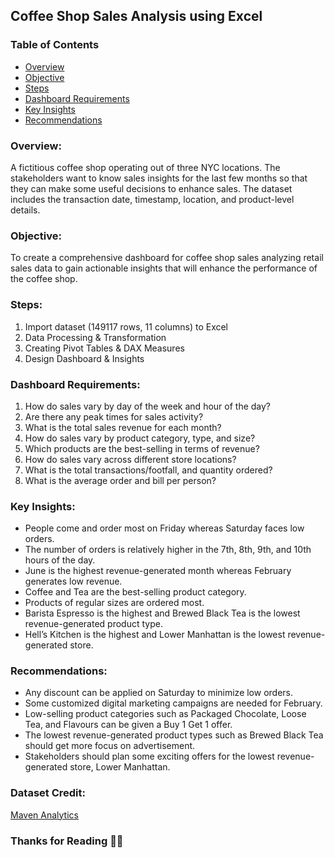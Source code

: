 ## Coffee Shop Sales Analysis using Excel

### Table of Contents
- [Overview](#overview)
- [Objective](#objective)
- [Steps](#steps)
- [Dashboard Requirements](#dashboard-requirements)
- [Key Insights](#key-insights)
- [Recommendations](#recommendations)

### Overview: 
A fictitious coffee shop operating out of three NYC locations. The stakeholders want to know sales insights for the last few months so that they can make some useful decisions to enhance sales. The dataset includes the transaction date, timestamp, location, and product-level details.

### Objective: 
To create a comprehensive dashboard for coffee shop sales analyzing retail sales data to gain actionable insights that will enhance the performance of the coffee shop.

### Steps: 
1. Import dataset (149117 rows, 11 columns) to Excel
2. Data Processing & Transformation
3. Creating Pivot Tables & DAX Measures
4. Design Dashboard & Insights

### Dashboard Requirements: 
1.	How do sales vary by day of the week and hour of the day?
2.	Are there any peak times for sales activity?
3.	What is the total sales revenue for each month?
4.	How do sales vary by product category, type, and size?
5.	Which products are the best-selling in terms of revenue?
6.	How do sales vary across different store locations?
7.	What is the total transactions/footfall, and quantity ordered?
8.	What is the average order and bill per person?

### Key Insights: 
-	People come and order most on Friday whereas Saturday faces low orders.
- The number of orders is relatively higher in the 7th, 8th, 9th, and 10th hours of the day.
-	June is the highest revenue-generated month whereas February generates low revenue. 
-	Coffee and Tea are the best-selling product category.
-	Products of regular sizes are ordered most.
-	Barista Espresso is the highest and Brewed Black Tea is the lowest revenue-generated product type.
-	Hell’s Kitchen is the highest and Lower Manhattan is the lowest revenue-generated store.

### Recommendations:
-	Any discount can be applied on Saturday to minimize low orders.
- Some customized digital marketing campaigns are needed for February.
-	Low-selling product categories such as Packaged Chocolate, Loose Tea, and Flavours can be given a Buy 1 Get 1 offer. 
-	The lowest revenue-generated product types such as Brewed Black Tea should get more focus on advertisement.
-	Stakeholders should plan some exciting offers for the lowest revenue-generated store, Lower Manhattan.

### Dataset Credit: 
[Maven Analytics](https://mavenanalytics.io/data-playground)

### Thanks for Reading 🌸🌸
